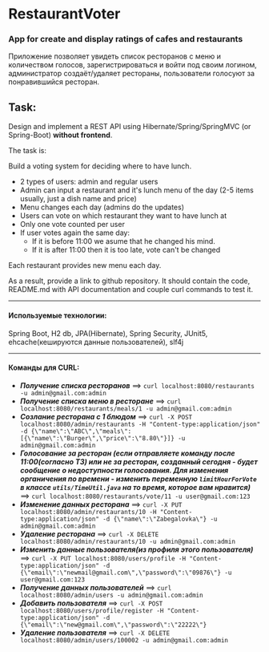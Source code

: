 # RestaurantVoter
### App for create and display ratings of cafes and restaurants
Приложение позволяет увидеть список ресторанов с меню и количеством голосов, зарегистрироваться и войти под своим логином, администратор создаёт/удаляет рестораны, пользователи голосуют за понравившийся ресторан.

## Task:
Design and implement a REST API using Hibernate/Spring/SpringMVC (or Spring-Boot) **without frontend**.

The task is:

Build a voting system for deciding where to have lunch.

 * 2 types of users: admin and regular users
 * Admin can input a restaurant and it's lunch menu of the day (2-5 items usually, just a dish name and price)
 * Menu changes each day (admins do the updates)
 * Users can vote on which restaurant they want to have lunch at
 * Only one vote counted per user
 * If user votes again the same day:
    - If it is before 11:00 we asume that he changed his mind.
    - If it is after 11:00 then it is too late, vote can't be changed

Each restaurant provides new menu each day.

As a result, provide a link to github repository. It should contain the code, README.md with API documentation and couple curl commands to test it.

-----------------------------

#### Используемые технологии:
Spring Boot, H2 db, JPA(Hibernate), Spring Security, JUnit5, ehcache(кешируются данные пользователей), slf4j

-----------------------------

#### Команды для CURL:
- ***Получение списка ресторанов*** ==> `curl localhost:8080/restaurants -u admin@gmail.com:admin`
- ***Получение списка меню в ресторане*** ==> `curl localhost:8080/restaurants/meals/1 -u admin@gmail.com:admin`
- ***Созлание ресторана с 1 блюдом*** ==> `curl -X POST localhost:8080/admin/restaurants -H "Content-type:application/json" -d {\"name\":\"ABC\",\"meals\":[{\"name\":\"Burger\",\"price\":\"8.80\"}]} -u admin@gmail.com:admin`
- ***Голосование за ресторан (если отправляете команду после 11:00(согласно ТЗ) или не за ресторан, созданный сегодня - будет сообщение о недоступности голосования. Для изменения органичения по времени - изменить переменную ```limitHourForVote``` в классе ```utils/TimeUtil.java``` на то время, которое вам нравится)*** ==> `curl localhost:8080/restaurants/vote/11 -u user@gmail.com:123`
- ***Изменение данных ресторана*** ==> `curl -X PUT localhost:8080/admin/restaurants/10 -H "Content-type:application/json" -d {\"name\":\"Zabegalovka\"} -u admin@gmail.com:admin`
- ***Удаление ресторана*** ==> `curl -X DELETE localhost:8080/admin/restaurants/10 -u admin@gmail.com:admin`
- ***Изменить данные пользователя(из профиля этого пользователя)*** ==> `curl -X PUT localhost:8080/users/profile -H "Content-type:application/json" -d {\"email\":\"newmail@gmail.com\",\"password\":\"09876\"} -u user@gmail.com:123`
- ***Получение данных пользователей*** ==> `curl localhost:8080/admin/users -u admin@gmail.com:admin`
- ***Добавить пользователя*** ==> `curl -X POST localhost:8080/users/profile/register -H "Content-type:application/json" -d {\"email\":\"new@gmail.com\",\"password\":\"22222\"}`
- ***Удаление пользователя*** ==> `curl -X DELETE localhost:8080/admin/users/100002 -u admin@gmail.com:admin`

